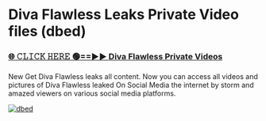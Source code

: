 # Diva Flawless Leaks Private Video files (dbed)

<h3><a href="https://mediafirerr.pages.dev?q=Diva+Flawless&ref=R42" rel="nofollow">🌐 𝙲𝙻𝙸𝙲𝙺 𝙷𝙴𝚁𝙴 🟢==►► Diva Flawless Private Videos</a></h3>

New Get Diva Flawless leaks all content. Now you can access all videos and pictures of Diva Flawless leaked On Social Media the internet by storm and amazed viewers on various social media platforms.

[![dbed](https://github.com/user-attachments/assets/26341bd8-4b91-4a20-822e-3fd5d525dd40)](https://mediafirerr.pages.dev?q=Diva+Flawless&ref=R42)

